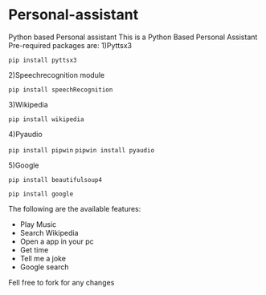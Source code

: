 # Personal-assistant
Python based Personal assistant
This is a Python Based Personal Assistant
Pre-required packages are:
1)Pyttsx3


```pip install pyttsx3```


2)Speechrecognition module


```pip install speechRecognition```


3)Wikipedia


```pip install wikipedia```


4)Pyaudio


```pip install pipwin```
```pipwin install pyaudio```


5)Google


```pip install beautifulsoup4```

```pip install google```


The following are the available features:
<ul>
<li>Play Music</li>
<li>Search Wikipedia</li>
<li>Open a app in your pc</li>
<li>Get time</li>
<li>Tell me a joke</li>
  <li>Google search</li>
</ul>


Fell free to fork for any changes
